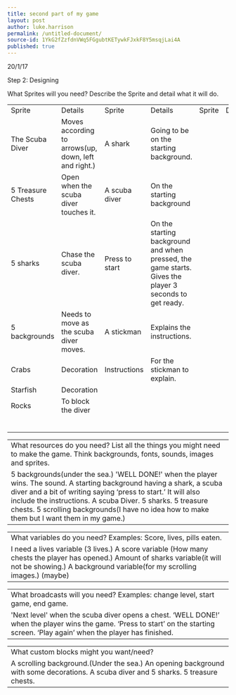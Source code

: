 ```yaml
---
title: second part of my game
layout: post
author: luke.harrison
permalink: /untitled-document/
source-id: 1YkG2fZzfdnVWq5FGgubtKETywkFJxkF8Y5msqjLai4A
published: true
---
```

20/1/17

Step 2: Designing

What Sprites will you need? Describe the Sprite and detail what it will do.

<table>
  <tr>
    <td>Sprite</td>
    <td>Details</td>
    <td>Sprite</td>
    <td>Details</td>
    <td>Sprite</td>
    <td>Details</td>
  </tr>
  <tr>
    <td>The Scuba Diver</td>
    <td>Moves according to arrows(up, down, left and right.)</td>
    <td>A shark</td>
    <td>Going to be on the starting background.</td>
    <td></td>
    <td></td>
  </tr>
  <tr>
    <td>5 Treasure Chests</td>
    <td>Open when the scuba diver touches it.</td>
    <td>A scuba diver</td>
    <td>On the starting background</td>
    <td></td>
    <td></td>
  </tr>
  <tr>
    <td>5 sharks</td>
    <td>Chase the scuba diver.</td>
    <td>Press to start</td>
    <td>On the starting background and when pressed, the game starts. Gives the player 3 seconds to get ready.</td>
    <td></td>
    <td></td>
  </tr>
  <tr>
    <td>5 backgrounds</td>
    <td>Needs to move as the scuba diver moves.</td>
    <td>A stickman</td>
    <td>Explains the instructions.</td>
    <td></td>
    <td></td>
  </tr>
  <tr>
    <td>Crabs</td>
    <td>Decoration</td>
    <td>Instructions</td>
    <td>For the stickman to explain.</td>
    <td></td>
    <td></td>
  </tr>
  <tr>
    <td>Starfish</td>
    <td>Decoration</td>
    <td></td>
    <td></td>
    <td></td>
    <td></td>
  </tr>
  <tr>
    <td>Rocks</td>
    <td>To block the diver</td>
    <td></td>
    <td></td>
    <td></td>
    <td></td>
  </tr>
  <tr>
    <td></td>
    <td></td>
    <td></td>
    <td></td>
    <td></td>
    <td></td>
  </tr>
  <tr>
    <td></td>
    <td></td>
    <td></td>
    <td></td>
    <td></td>
    <td></td>
  </tr>
  <tr>
    <td></td>
    <td></td>
    <td></td>
    <td></td>
    <td></td>
    <td></td>
  </tr>
  <tr>
    <td></td>
    <td></td>
    <td></td>
    <td></td>
    <td></td>
    <td></td>
  </tr>
  <tr>
    <td></td>
    <td></td>
    <td></td>
    <td></td>
    <td></td>
    <td></td>
  </tr>
  <tr>
    <td></td>
    <td></td>
    <td></td>
    <td></td>
    <td></td>
    <td></td>
  </tr>
</table>


<table>
  <tr>
    <td>What resources do you need?
List all the things you might need to make the game. Think backgrounds, fonts, sounds, images and sprites.</td>
  </tr>
  <tr>
    <td>5 backgrounds(under the sea.)
'WELL DONE!' when the player wins.
The sound.
A starting background having a shark, a scuba diver and a bit of writing saying ‘press to start.’ It will also include the instructions.
A scuba Diver.
5 sharks.
5 treasure chests.
5 scrolling backgrounds(I have no idea how to make them but I want them in my game.)
</td>
  </tr>
</table>


<table>
  <tr>
    <td>What variables do you need?
Examples: Score, lives, pills eaten.</td>
  </tr>
  <tr>
    <td>I need a lives variable (3 lives.)
A  score variable (How many chests the player has opened.)
Amount of sharks variable(it will not be showing.)
A background variable(for my scrolling images.) (maybe)
</td>
  </tr>
</table>


<table>
  <tr>
    <td>What broadcasts will you need? 
Examples: change level, start game, end game.</td>
  </tr>
  <tr>
    <td>'Next level' when the scuba diver opens a chest.
‘WELL DONE!’ when the player wins the game.
‘Press to start’ on the starting screen.
‘Play again’ when the player has finished.</td>
  </tr>
</table>


<table>
  <tr>
    <td>What custom blocks might you want/need?</td>
  </tr>
  <tr>
    <td>A scrolling background.(Under the sea.)
    An opening background with some decorations.
    A scuba diver and 5 sharks.
    5 treasure chests.
</td>
  </tr>
</table>


